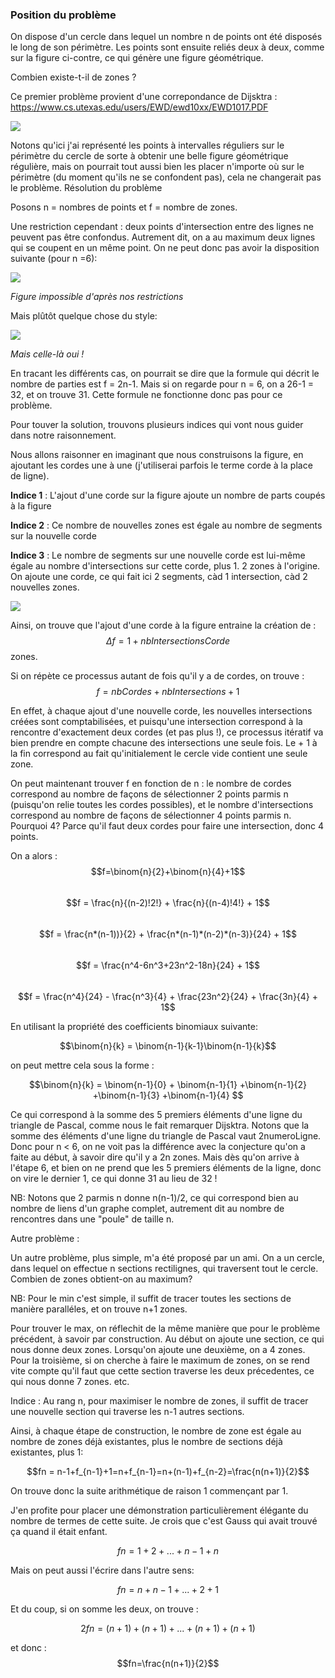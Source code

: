 ### Position du problème 

On dispose d'un cercle dans lequel un nombre n de points ont été disposés le long de son périmètre. Les points sont ensuite reliés deux à deux, comme sur la figure ci-contre, ce qui génère une figure géométrique.

Combien existe-t-il de zones ?

Ce premier problème provient d'une correpondance de Dijsktra : https://www.cs.utexas.edu/users/EWD/ewd10xx/EWD1017.PDF

![](/assets/images/cinq.png)


Notons qu'ici j'ai représenté les points à intervalles réguliers sur le périmètre du cercle de sorte à obtenir une belle figure géométrique régulière, mais on pourrait tout aussi bien les placer n'importe où sur le périmètre (du moment qu'ils ne se confondent pas), cela ne changerait pas le problème.
Résolution du problème

Posons n = nombres de points et f = nombre de zones.


Une restriction cependant : deux points d'intersection entre des lignes ne peuvent pas être confondus. Autrement dit, on a au maximum deux lignes qui se coupent en un même point. On ne peut donc pas avoir la disposition suivante (pour n =6):

![](/assets/images/impossible.png)

*Figure impossible d'après nos restrictions*

Mais plûtôt quelque chose du style:

![](/assets/images/possible.png)

*Mais celle-là oui !*



En tracant les différents cas, on pourrait se dire que la formule qui décrit le nombre de parties est f = 2n-1. Mais si on regarde pour n = 6, on a 26-1 = 32, et on trouve 31. Cette formule ne fonctionne donc pas pour ce problème.


Pour touver la solution, trouvons plusieurs indices qui vont nous guider dans notre raisonnement.

Nous allons raisonner en imaginant que nous construisons la figure, en ajoutant les cordes une à une (j'utiliserai parfois le terme corde à la place de ligne).

**Indice 1** : L'ajout d'une corde sur la figure ajoute un nombre de parts coupés à la figure

**Indice 2** : Ce nombre de nouvelles zones est égale au nombre de segments sur la nouvelle corde

**Indice 3** : Le nombre de segments sur une nouvelle corde est lui-même égale au nombre d'intersections sur cette corde, plus 1.
2 zones à l'origine. On ajoute une corde, ce qui fait ici 2 segments, càd 1 intersection,
càd 2 nouvelles zones.

![](/assets/images/explication.png)

Ainsi, on trouve que l'ajout d'une corde à la figure entraine la création de :
$$\Delta f = 1+nbIntersectionsCorde$$
zones.

Si on répète ce processus autant de fois qu'il y a de cordes, on trouve :
$$f=nbCordes+nbIntersections+1$$

En effet, à chaque ajout d'une nouvelle corde, les nouvelles intersections créées sont comptabilisées, et puisqu'une intersection correspond à la rencontre d'exactement deux cordes (et pas plus !), ce processus itératif va bien prendre en compte chacune des intersections une seule fois. Le + 1 à la fin correspond au fait qu'initialement le cercle vide contient une seule zone.

On peut maintenant trouver f en fonction de n : le nombre de cordes correspond au nombre de façons de sélectionner 2 points parmis n (puisqu'on relie toutes les cordes possibles), et le nombre d'intersections correspond au nombre de façons de sélectionner 4 points parmis n. Pourquoi 4? Parce qu'il faut deux cordes pour faire une intersection, donc 4 points.

On a alors :
$$f=\binom{n}{2}+\binom{n}{4}+1$$  
$$f = \frac{n}{(n-2)!2!} + \frac{n}{(n-4)!4!} + 1$$   
$$f = \frac{n*(n-1))}{2} + \frac{n*(n-1)*(n-2)*(n-3)}{24} + 1$$   
$$f = \frac{n^4-6n^3+23n^2-18n}{24} + 1$$   
$$f = \frac{n^4}{24} - \frac{n^3}{4} + \frac{23n^2}{24} + \frac{3n}{4} + 1$$   

En utilisant la propriété des coefficients binomiaux suivante:

$$\binom{n}{k} = \binom{n-1}{k-1}\binom{n-1}{k}$$ 

on peut mettre cela sous la forme :

$$\binom{n}{k} = \binom{n-1}{0} + \binom{n-1}{1} +\binom{n-1}{2} +\binom{n-1}{3} +\binom{n-1}{4} $$ 

Ce qui correspond à la somme des 5 premiers éléments d'une ligne du triangle de Pascal, comme nous le fait remarquer Dijsktra. Notons que la somme des éléments d'une ligne du triangle de Pascal vaut 2numeroLigne. Donc pour n < 6, on ne voit pas la différence avec la conjecture qu'on a faite au début, à savoir dire qu'il y a 2n zones. Mais dès qu'on arrive à l'étape 6, et bien on ne prend que les 5 premiers éléments de la ligne, donc on vire le dernier 1, ce qui donne 31 au lieu de 32 !

NB: Notons que 2 parmis n donne n(n-1)/2, ce qui correspond bien au nombre de liens d'un graphe complet, autrement dit au nombre de rencontres dans une "poule" de taille n.


Autre problème :

Un autre problème, plus simple, m'a été proposé par un ami. On a un cercle, dans lequel on effectue n sections rectilignes, qui traversent tout le cercle. Combien de zones obtient-on au maximum?

NB: Pour le min c'est simple, il suffit de tracer toutes les sections de manière paralléles, et on trouve n+1 zones.

Pour trouver le max, on réflechit de la même manière que pour le problème précédent, à savoir par construction. Au début on ajoute une section, ce qui nous donne deux zones. Lorsqu'on ajoute une deuxième, on a 4 zones. Pour la troisième, si on cherche à faire le maximum de zones, on se rend vite compte qu'il faut que cette section traverse les deux précedentes, ce qui nous donne 7 zones. etc.

Indice : Au rang n, pour maximiser le nombre de zones, il suffit de tracer une nouvelle section qui traverse les n-1 autres sections.

Ainsi, à chaque étape de construction, le nombre de zone est égale au nombre de zones déjà existantes, plus le nombre de sections déjà existantes, plus 1:

$$fn = n-1+f_{n-1}+1=n+f_{n-1}=n+(n-1)+f_{n-2}=\frac{n(n+1)}{2}$$

On trouve donc la suite arithmétique de raison 1 commençant par 1.

J'en profite pour placer une démonstration particulièrement élégante du nombre de termes de cette suite. Je crois que c'est Gauss qui avait trouvé ça quand il était enfant.

$$fn=1+2+...+n−1+n$$

Mais on peut aussi l'écrire dans l'autre sens:

$$fn=n+n−1+...+2+1$$

Et du coup, si on somme les deux, on trouve :

$$2fn=(n+1)+(n+1)+...+(n+1)+(n+1)$$

et donc :
$$fn=\frac{n(n+1)}{2}$$

